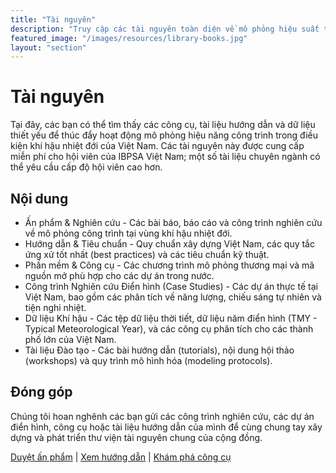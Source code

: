 ```yaml
---
title: "Tài nguyên"
description: "Truy cập các tài nguyên toàn diện về mô phỏng hiệu suất tòa nhà bao gồm các ấn phẩm, hướng dẫn, công cụ phần mềm, nghiên cứu điển hình và tiêu chuẩn liên quan đến các dự án xây dựng tại Việt Nam."
featured_image: "/images/resources/library-books.jpg"
layout: "section"
---
```


# Tài nguyên
Tại đây, các bạn có thể tìm thấy các công cụ, tài liệu hướng dẫn và dữ liệu thiết yếu để thúc đẩy hoạt động mô phỏng hiệu năng công trình trong điều kiện khí hậu nhiệt đới của Việt Nam. Các tài nguyên này được cung cấp miễn phí cho hội viên của IBPSA Việt Nam; một số tài liệu chuyên ngành có thể yêu cầu cấp độ hội viên cao hơn.

## Nội dung
- Ấn phẩm & Nghiên cứu - Các bài báo, báo cáo và công trình nghiên cứu về mô phỏng công trình tại vùng khí hậu nhiệt đới.
- Hướng dẫn & Tiêu chuẩn - Quy chuẩn xây dựng Việt Nam, các quy tắc ứng xử tốt nhất (best practices) và các tiêu chuẩn kỹ thuật.
- Phần mềm & Công cụ - Các chương trình mô phỏng thương mại và mã nguồn mở phù hợp cho các dự án trong nước.
- Công trình Nghiên cứu Điển hình (Case Studies) - Các dự án thực tế tại Việt Nam, bao gồm các phân tích về năng lượng, chiếu sáng tự nhiên và tiện nghi nhiệt.
- Dữ liệu Khí hậu - Các tệp dữ liệu thời tiết, dữ liệu năm điển hình (TMY - Typical Meteorological Year), và các công cụ phân tích cho các thành phố lớn của Việt Nam.
- Tài liệu Đào tạo - Các bài hướng dẫn (tutorials), nội dung hội thảo (workshops) và quy trình mô hình hóa (modeling protocols).

## Đóng góp
Chúng tôi hoan nghênh các bạn gửi các công trình nghiên cứu, các dự án điển hình, công cụ hoặc tài liệu hướng dẫn của mình để cùng chung tay xây dựng và phát triển thư viện tài nguyên chung của cộng đồng.

[Duyệt ấn phẩm](/resources/publications/) | [Xem hướng dẫn](/resources/guidelines/) | [Khám phá công cụ](/resources/tools/)
